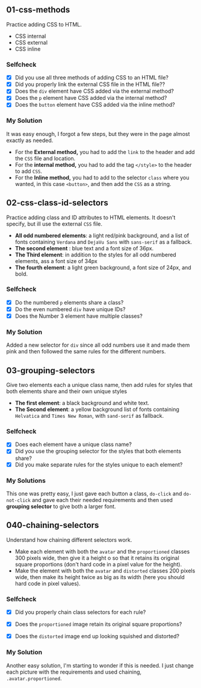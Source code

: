 ## 01-css-methods
Practice adding CSS to HTML. 
- CSS internal
-  CSS external
- CSS inline

### Selfcheck
- [x] Did you use all three methods of adding CSS to an HTML file?
- [x] Did you properly link the external CSS file in the HTML file??
- [x] Does the `div` element have CSS added via the external method?
- [x] Does the `p` element have CSS added via the internal method?
- [x] Does the `button` element have CSS added via the inline method?

### My Solution
It was easy enough, I forgot a few steps, but they were in the page almost exactly as needed. 
- For the **External method,** you had to add the `link` to the header and add the `CSS` file and location. 
- For the **internal method,** you had to add the tag `</style>` to the header to add `CSS`. 
- For the **Inline method,** you had to add to the selector `class` where you wanted, in this case `<button>`, and then add the `CSS` as a string.


## 02-css-class-id-selectors
Practice adding class and ID attributes to HTML elements. It doesn't specify, but ill use the external `CSS` file.
* **All odd numbered elements**: a light red/pink background, and a list of fonts containing `Verdana` and `DejaVu Sans` with `sans-serif` as a fallback.
* **The second element** : blue text and a font size of 36px.
* **The Third element**: in addition to the styles for all odd numbered elements, ass a font size of 34px
* **The fourth element**: a light green background, a font size of 24px, and bold.


### Selfcheck
- [x] Do the numbered `p` elements share a class?
- [x] Do the even numbered `div` have unique IDs?
- [x] Does the Number 3 element have multiple classes?

### My Solution
Added a new selector for `div` since all odd numbers use it and made them pink and then followed the same rules for the different numbers.

## 03-grouping-selectors

Give two elements each a unique class name, then add rules for styles that both elements share and their own unique styles
 - **The first element**: a black background and white text.
 - **The Second element**: a yellow background list of fonts containing `Helvatica` and `Times New Roman`, with `sand-serif` as fallback.

### Selfcheck
- [x] Does each element have a unique class name?
- [x] Did you use the grouping selector for the styles that both elements share?
- [x] Did you make separate rules for the styles unique to each element?

### My Solutions
This one was pretty easy, I just gave each button a class, `do-click` and `do-not-click` and gave each their needed requirements and then used **grouping selector** to give both a larger font.

## 040-chaining-selectors
Understand how chaining different selectors work. 
- Make each element with both the `avatar` and the `proportioned` classes 300 pixels wide, then give it a height o so that it retains its original square proportions (don't hard code in a pixel value for the height).
- Make the element with both the `avatar` and `distorted` classes 200 pixels wide, then make its height twice as big as its width (here you should hard code in pixel values).

### Selfcheck
- [x] Did you properly chain class selectors for each rule?
- [x] Does the `proportioned` image retain its original square proportions?
- [x] Does the `distorted` image end up looking squished and distorted?


### My Solution
Another easy solution, I'm starting to wonder if this is needed. I just change each picture with the requirements and used chaining, `.avatar.proportioned`.

